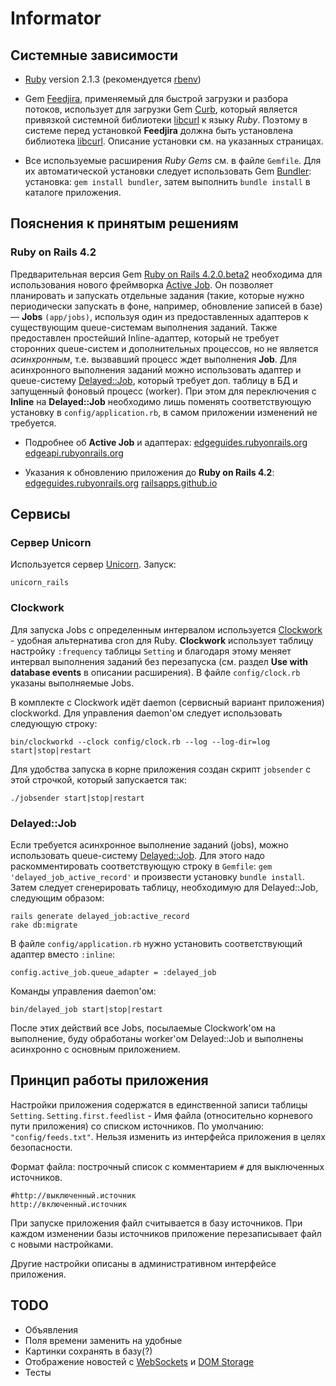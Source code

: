 Informator
==========

Системные зависимости
----------

* [Ruby](https://www.ruby-lang.org/) version 2.1.3 (рекомендуется [rbenv](https://github.com/sstephenson/rbenv))

* Gem [Feedjira](https://github.com/feedjira/feedjira), применяемый для быстрой загрузки и разбора потоков,
использует для загрузки Gem [Curb](https://github.com/taf2/curb), который является
привязкой системной библиотеки [libcurl](http://curl.haxx.se/libcurl/) к языку _Ruby_.
Поэтому в системе перед установкой **Feedjira** должна быть установлена библиотека [libcurl](http://curl.haxx.se/libcurl/).
Описание установки см. на указанных страницах.

* Все используемые расширения _Ruby Gems_ см. в файле `Gemfile`. Для их автоматической установки следует использовать Gem [Bundler](http://bundler.io/): установка: `gem install bundler`, затем выполнить `bundle install` в каталоге приложения.


Пояснения к принятым решениям
----------

### Ruby on Rails 4.2

Предварительная версия Gem [Ruby on Rails 4.2.0.beta2](https://github.com/rails/rails) необходима для использования
нового фреймворка [Active Job](https://github.com/rails/rails/tree/master/activejob). 
Он позволяет планировать и запускать отдельные задания (такие, 
которые нужно периодически запускать в фоне, например, обновление записей в базе) — **Jobs** `(app/jobs)`,
используя один из предоставленных адаптеров к существующим queue-системам выполнения заданий. 
Также предоставлен простейший Inline-адаптер, который не требует сторонних queue-систем и дополнительных процессов, 
но не является _асинхронным_, т.е. вызвавший процесс ждет выполнения **Job**. 
Для асинхронного выполнения заданий можно использовать адаптер и queue-систему [Delayed::Job](https://github.com/collectiveidea/delayed_job), 
который требует доп. таблицу в БД и запущенный фоновый процесс (worker). 
При этом для переключения с **Inline** на **Delayed::Job** необходимо лишь поменять 
соответствующую установку в `config/application.rb`, в самом приложении изменений не требуется.

* Подробнее об **Active Job** и адаптерах:
[edgeguides.rubyonrails.org](http://edgeguides.rubyonrails.org/active_job_basics.html)
[edgeapi.rubyonrails.org](http://edgeapi.rubyonrails.org/classes/ActiveJob.html)

* Указания к обновлению приложения до **Ruby on Rails 4.2**:
[edgeguides.rubyonrails.org](http://edgeguides.rubyonrails.org/upgrading_ruby_on_rails.html)
[railsapps.github.io](http://railsapps.github.io/updating-rails.html)

Сервисы
----------

### Сервер Unicorn

Используется сервер [Unicorn](http://unicorn.bogomips.org/). Запуск:

`unicorn_rails`

### Clockwork

Для запуска Jobs с определенным интервалом используется [Clockwork](https://github.com/tomykaira/clockwork) - удобная альтернатива cron для Ruby.
**Clockwork** использует таблицу настройку `:frequency` таблицы `Setting` и благодаря этому меняет интервал выполнения заданий без перезапуска (см. раздел **Use with database events** в описании расширения).
В файле `config/clock.rb` указаны выполняемые Jobs.

В комплекте с Clockwork идёт daemon (сервисный вариант приложения) clockworkd.
Для управления daemon'ом следует использовать следующую строку:

`bin/clockworkd --clock config/clock.rb --log --log-dir=log start|stop|restart`

Для удобства запуска в корне приложения создан скрипт `jobsender` с этой строчкой, который запускается так:

`./jobsender start|stop|restart`

### Delayed::Job

Если требуется асинхронное выполнение заданий (jobs), можно использовать queue-систему [Delayed::Job](https://github.com/collectiveidea/delayed_job).
Для этого надо раскомментировать соответствующую строку в `Gemfile`: `gem 'delayed_job_active_record'` и произвести установку `bundle install`. 
Затем следует сгенерировать таблицу, необходимую для Delayed::Job, следующим образом:

```
rails generate delayed_job:active_record
rake db:migrate
```

В файле `config/application.rb` нужно установить соответствующий адаптер вместо `:inline`:

`config.active_job.queue_adapter = :delayed_job`

Команды управления daemon'ом:

`bin/delayed_job start|stop|restart`

После этих действий все Jobs, посылаемые Clockwork'ом на выполнение, буду обработаны worker'ом Delayed::Job и выполнены асинхронно с основным приложением.

Принцип работы приложения
-------

Настройки приложения содержатся в единственной записи таблицы `Setting`.
`Setting.first.feedlist` - Имя файла (относительно корневого пути приложения) со списком источников.
По умолчанию: `"config/feeds.txt"`. Нельзя изменить из интерфейса приложения в целях безопасности.

Формат файла: построчный список с комментарием `#` для выключенных источников.
```
#http://выключенный.источник
http://включенный.источник
```

При запуске приложения файл считывается в базу источников.
При каждом изменении базы источников приложение перезаписывает файл с новыми настройками.

Другие настройки описаны в административном интерфейсе приложения.

TODO
----------

* Объявления
* Поля времени заменить на удобные
* Картинки сохранять в базу(?)
* Отображение новостей с [WebSockets](https://developer.mozilla.org/en-US/docs/WebSockets) и [DOM Storage](https://developer.mozilla.org/en-US/docs/Web/Guide/API/DOM/Storage)
* Тесты
